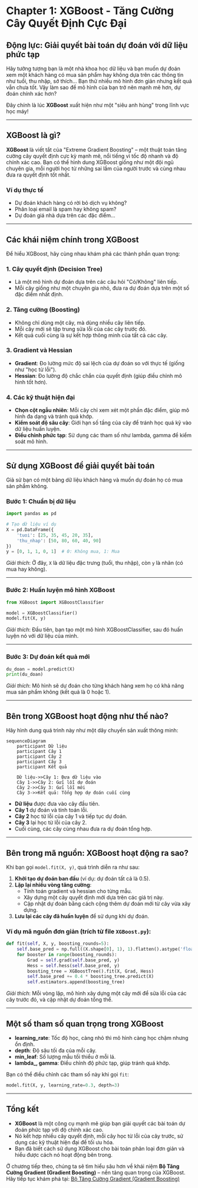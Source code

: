 # Chapter 1: XGBoost - Tăng Cường Cây Quyết Định Cực Đại


## Động lực: Giải quyết bài toán dự đoán với dữ liệu phức tạp

Hãy tưởng tượng bạn là một nhà khoa học dữ liệu và bạn muốn dự đoán xem một khách hàng có mua sản phẩm hay không dựa trên các thông tin như tuổi, thu nhập, sở thích... Bạn thử nhiều mô hình đơn giản nhưng kết quả vẫn chưa tốt. Vậy làm sao để mô hình của bạn trở nên mạnh mẽ hơn, dự đoán chính xác hơn?

Đây chính là lúc **XGBoost** xuất hiện như một "siêu anh hùng" trong lĩnh vực học máy!

---

## XGBoost là gì?

**XGBoost** là viết tắt của "Extreme Gradient Boosting" – một thuật toán tăng cường cây quyết định cực kỳ mạnh mẽ, nổi tiếng vì tốc độ nhanh và độ chính xác cao. Bạn có thể hình dung XGBoost giống như một đội ngũ chuyên gia, mỗi người học từ những sai lầm của người trước và cùng nhau đưa ra quyết định tốt nhất.

### Ví dụ thực tế

- Dự đoán khách hàng có rời bỏ dịch vụ không?
- Phân loại email là spam hay không spam?
- Dự đoán giá nhà dựa trên các đặc điểm...

---

## Các khái niệm chính trong XGBoost

Để hiểu XGBoost, hãy cùng nhau khám phá các thành phần quan trọng:

### 1. Cây quyết định (Decision Tree)

- Là một mô hình dự đoán dựa trên các câu hỏi "Có/Không" liên tiếp.
- Mỗi cây giống như một chuyên gia nhỏ, đưa ra dự đoán dựa trên một số đặc điểm nhất định.

### 2. Tăng cường (Boosting)

- Không chỉ dùng một cây, mà dùng nhiều cây liên tiếp.
- Mỗi cây mới sẽ tập trung sửa lỗi của các cây trước đó.
- Kết quả cuối cùng là sự kết hợp thông minh của tất cả các cây.

### 3. Gradient và Hessian

- **Gradient**: Đo lường mức độ sai lệch của dự đoán so với thực tế (giống như "học từ lỗi").
- **Hessian**: Đo lường độ chắc chắn của quyết định (giúp điều chỉnh mô hình tốt hơn).

### 4. Các kỹ thuật hiện đại

- **Chọn cột ngẫu nhiên**: Mỗi cây chỉ xem xét một phần đặc điểm, giúp mô hình đa dạng và tránh quá khớp.
- **Kiểm soát độ sâu cây**: Giới hạn số tầng của cây để tránh học quá kỹ vào dữ liệu huấn luyện.
- **Điều chỉnh phức tạp**: Sử dụng các tham số như lambda, gamma để kiểm soát mô hình.

---

## Sử dụng XGBoost để giải quyết bài toán

Giả sử bạn có một bảng dữ liệu khách hàng và muốn dự đoán họ có mua sản phẩm không.

### Bước 1: Chuẩn bị dữ liệu

```python
import pandas as pd

# Tạo dữ liệu ví dụ
X = pd.DataFrame({
    'tuoi': [25, 35, 45, 20, 35],
    'thu_nhap': [50, 80, 60, 40, 90]
})
y = [0, 1, 1, 0, 1]  # 0: Không mua, 1: Mua
```

*Giải thích*: Ở đây, `X` là dữ liệu đặc trưng (tuổi, thu nhập), còn `y` là nhãn (có mua hay không).

---

### Bước 2: Huấn luyện mô hình XGBoost

```python
from XGBoost import XGBoostClassifier

model = XGBoostClassifier()
model.fit(X, y)
```

*Giải thích*: Đầu tiên, bạn tạo một mô hình XGBoostClassifier, sau đó huấn luyện nó với dữ liệu của mình.

---

### Bước 3: Dự đoán kết quả mới

```python
du_doan = model.predict(X)
print(du_doan)
```

*Giải thích*: Mô hình sẽ dự đoán cho từng khách hàng xem họ có khả năng mua sản phẩm không (kết quả là 0 hoặc 1).

---

## Bên trong XGBoost hoạt động như thế nào?

Hãy hình dung quá trình này như một dây chuyền sản xuất thông minh:

```mermaid
sequenceDiagram
    participant Dữ liệu
    participant Cây 1
    participant Cây 2
    participant Cây 3
    participant Kết quả

    Dữ liệu->>Cây 1: Đưa dữ liệu vào
    Cây 1->>Cây 2: Gửi lỗi dự đoán
    Cây 2->>Cây 3: Gửi lỗi mới
    Cây 3->>Kết quả: Tổng hợp dự đoán cuối cùng
```

- **Dữ liệu** được đưa vào cây đầu tiên.
- **Cây 1** dự đoán và tính toán lỗi.
- **Cây 2** học từ lỗi của cây 1 và tiếp tục dự đoán.
- **Cây 3** lại học từ lỗi của cây 2.
- Cuối cùng, các cây cùng nhau đưa ra dự đoán tổng hợp.

---

## Bên trong mã nguồn: XGBoost hoạt động ra sao?

Khi bạn gọi `model.fit(X, y)`, quá trình diễn ra như sau:

1. **Khởi tạo dự đoán ban đầu** (ví dụ: dự đoán tất cả là 0.5).
2. **Lặp lại nhiều vòng tăng cường**:
    - Tính toán gradient và hessian cho từng mẫu.
    - Xây dựng một cây quyết định mới dựa trên các giá trị này.
    - Cập nhật dự đoán bằng cách cộng thêm dự đoán mới từ cây vừa xây dựng.
3. **Lưu lại các cây đã huấn luyện** để sử dụng khi dự đoán.

### Ví dụ mã nguồn đơn giản (trích từ file `XGBoost.py`):

```python
def fit(self, X, y, boosting_rounds=5):
    self.base_pred = np.full((X.shape[0], 1), 1).flatten().astype('float64')
    for booster in range(boosting_rounds):
        Grad = self.grad(self.base_pred, y)
        Hess = self.hess(self.base_pred, y)
        boosting_tree = XGBoostTree().fit(X, Grad, Hess)
        self.base_pred += 0.4 * boosting_tree.predict(X)
        self.estimators.append(boosting_tree)
```

*Giải thích*: Mỗi vòng lặp, mô hình xây dựng một cây mới để sửa lỗi của các cây trước đó, và cập nhật dự đoán tổng thể.

---

## Một số tham số quan trọng trong XGBoost

- **learning_rate**: Tốc độ học, càng nhỏ thì mô hình càng học chậm nhưng ổn định.
- **depth**: Độ sâu tối đa của mỗi cây.
- **min_leaf**: Số lượng mẫu tối thiểu ở mỗi lá.
- **lambda_, gamma**: Điều chỉnh độ phức tạp, giúp tránh quá khớp.

Bạn có thể điều chỉnh các tham số này khi gọi `fit`:

```python
model.fit(X, y, learning_rate=0.3, depth=3)
```

---

## Tổng kết

- **XGBoost** là một công cụ mạnh mẽ giúp bạn giải quyết các bài toán dự đoán phức tạp với độ chính xác cao.
- Nó kết hợp nhiều cây quyết định, mỗi cây học từ lỗi của cây trước, sử dụng các kỹ thuật hiện đại để tối ưu hóa.
- Bạn đã biết cách sử dụng XGBoost cho bài toán phân loại đơn giản và hiểu được cách nó hoạt động bên trong.

Ở chương tiếp theo, chúng ta sẽ tìm hiểu sâu hơn về khái niệm **Bộ Tăng Cường Gradient (Gradient Boosting)** – nền tảng quan trọng của XGBoost. Hãy tiếp tục khám phá tại: [Bộ Tăng Cường Gradient (Gradient Boosting)](02_bộ_tăng_cường_gradient__gradient_boosting__.md)

